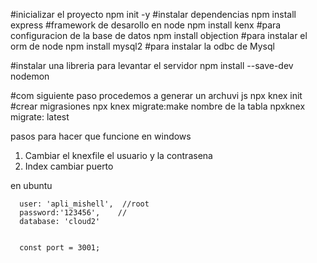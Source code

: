 #inicializar el proyecto
npm init -y
#instalar dependencias
npm install express #framework de desarollo en node
npm install kenx    #para configuracion de la base de datos
npm install objection  #para instalar el orm de node
npm install mysql2    #para instalar la odbc  de Mysql

#instalar una libreria para levantar el servidor
npm install --save-dev nodemon

#com siguiente paso procedemos a generar un archuvi js
npx knex init 
#crear migrasiones 
npx knex migrate:make nombre de la tabla
npxknex migrate: latest


pasos para hacer que funcione en windows 
1. Cambiar el knexfile el usuario y la contrasena 
2. Index cambiar puerto             



en ubuntu

      user: 'apli_mishell',  //root
      password:'123456',    //
      database: 'cloud2'


      const port = 3001;



      